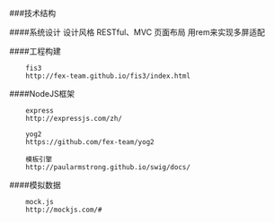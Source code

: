###技术结构


####系统设计
		设计风格
		RESTful、MVC
		页面布局
		用rem来实现多屏适配


####工程构建

		fis3
		http://fex-team.github.io/fis3/index.html
		
		
		
####NodeJS框架

		express
		http://expressjs.com/zh/
		
		yog2
		https://github.com/fex-team/yog2
		
		模板引擎
		http://paularmstrong.github.io/swig/docs/
		
####模拟数据
		
		mock.js
		http://mockjs.com/#
